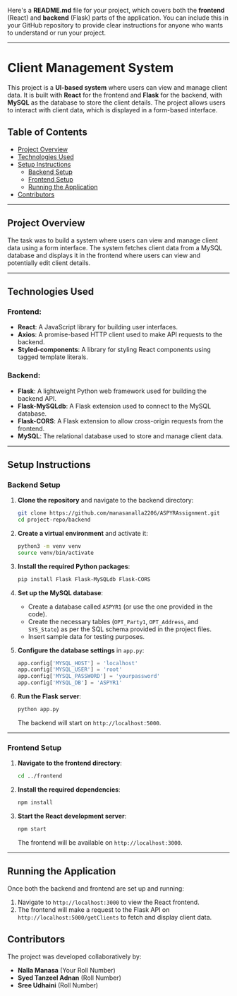 Here's a **README.md** file for your project, which covers both the **frontend** (React) and **backend** (Flask) parts of the application. You can include this in your GitHub repository to provide clear instructions for anyone who wants to understand or run your project.

---

# **Client Management System**

This project is a **UI-based system** where users can view and manage client data. It is built with **React** for the frontend and **Flask** for the backend, with **MySQL** as the database to store the client details. The project allows users to interact with client data, which is displayed in a form-based interface.

## **Table of Contents**
- [Project Overview](#project-overview)
- [Technologies Used](#technologies-used)
- [Setup Instructions](#setup-instructions)
  - [Backend Setup](#backend-setup)
  - [Frontend Setup](#frontend-setup)
  - [Running the Application](#running-the-application)
- [Contributors](#contributors)

---

## **Project Overview**

The task was to build a system where users can view and manage client data using a form interface. The system fetches client data from a MySQL database and displays it in the frontend where users can view and potentially edit client details.

---

## **Technologies Used**

### **Frontend**:
- **React**: A JavaScript library for building user interfaces.
- **Axios**: A promise-based HTTP client used to make API requests to the backend.
- **Styled-components**: A library for styling React components using tagged template literals.

### **Backend**:
- **Flask**: A lightweight Python web framework used for building the backend API.
- **Flask-MySQLdb**: A Flask extension used to connect to the MySQL database.
- **Flask-CORS**: A Flask extension to allow cross-origin requests from the frontend.
- **MySQL**: The relational database used to store and manage client data.

---

## **Setup Instructions**

### **Backend Setup**

1. **Clone the repository** and navigate to the backend directory:
   ```bash
   git clone https://github.com/manasanalla2206/ASPYRAssignment.git
   cd project-repo/backend
   ```

2. **Create a virtual environment** and activate it:
   ```bash
   python3 -m venv venv
   source venv/bin/activate
   ```

3. **Install the required Python packages**:
   ```bash
   pip install Flask Flask-MySQLdb Flask-CORS
   ```

4. **Set up the MySQL database**:
   - Create a database called `ASPYR1` (or use the one provided in the code).
   - Create the necessary tables (`OPT_Party1`, `OPT_Address`, and `SYS_State`) as per the SQL schema provided in the project files.
   - Insert sample data for testing purposes.

5. **Configure the database settings** in `app.py`:
   ```python
   app.config['MYSQL_HOST'] = 'localhost'
   app.config['MYSQL_USER'] = 'root'
   app.config['MYSQL_PASSWORD'] = 'yourpassword'
   app.config['MYSQL_DB'] = 'ASPYR1'
   ```

6. **Run the Flask server**:
   ```bash
   python app.py
   ```

   The backend will start on `http://localhost:5000`.

---

### **Frontend Setup**

1. **Navigate to the frontend directory**:
   ```bash
   cd ../frontend
   ```

2. **Install the required dependencies**:
   ```bash
   npm install
   ```

3. **Start the React development server**:
   ```bash
   npm start
   ```

   The frontend will be available on `http://localhost:3000`.

---

## **Running the Application**

Once both the backend and frontend are set up and running:

1. Navigate to `http://localhost:3000` to view the React frontend.
2. The frontend will make a request to the Flask API on `http://localhost:5000/getClients` to fetch and display client data.



## **Contributors**

The project was developed collaboratively by:
- **Nalla Manasa** (Your Roll Number)
- **Syed Tanzeel Adnan** (Roll Number)
- **Sree Udhaini** (Roll Number)

